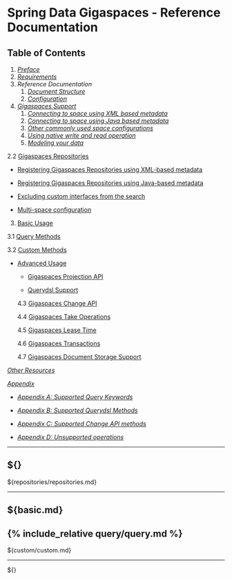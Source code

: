 Spring Data Gigaspaces - Reference Documentation
============================
## Table of Contents
1. _[Preface](preface.md)_  
1. _[Requirements](requirements.md)_  
1. _Reference Documentation_
    1. _[Document Structure](structure.md)_  
    1. _[Configuration](configuration.md)_
1. _[Gigaspaces Support](support/support.md)_
    1. _[Connecting to space using XML based metadata](support/support.md#support-xml)_
    1. _[Connecting to space using Java based metadata](support/support.md#support-java)_
    1. _[Other commonly used space configurations](support/support.md#support-space)_
    1. _[Using native write and read operation](support/support.md#support-usage)_
    1. _[Modeling your data](support/support.md#support-pojo)_
  
  2.2 [Gigaspaces Repositories](#repositories)

  * [Registering Gigaspaces Repositories using XML-based metadata](#repositories-xml)

  * [Registering Gigaspaces Repositories using Java-based metadata](#repositories-java)

  * [Excluding custom interfaces from the search](#repositories-exclude)

  * [Multi-space configuration](#repositories-multi)

3. [Basic Usage](#basic)

  3.1 [Query Methods](#query)
  
  3.2 [Custom Methods](#custom)

* [Advanced Usage](advanced.md)

  * [Gigaspaces Projection API](projection/projection.md)
  
  * [Querydsl Support](querydsl/querydsl.md)
  
  4.3 [Gigaspaces Change API](change/change.md)
  
  4.4 [Gigaspaces Take Operations](take/take.md)
  
  4.5 [Gigaspaces Lease Time](lease/lease.md)
  
  4.6 [Gigaspaces Transactions](transaction/transaction.md)

  4.7 [Gigaspaces Document Storage Support](document/document.md)

_[Other Resources](#resources)_

_[Appendix](#appendix)_

  - _[Appendix A: Supported Query Keywords](appendix/appendix-a.md)_

  - _[Appendix B: Supported Querydsl Methods](appendix/appendix-b.md)_

  - _[Appendix C: Supported Change API methods](appendix/appendix-c.md)_

  - _[Appendix D: Unsupported operations](appendix/appendix-d.md)_

-------------------
${}
---------------------
${repositories/repositories.md}

-----------
${basic.md}
-----------------
{% include_relative query/query.md %}
-------------------
${custom/custom.md}

--------------
${}